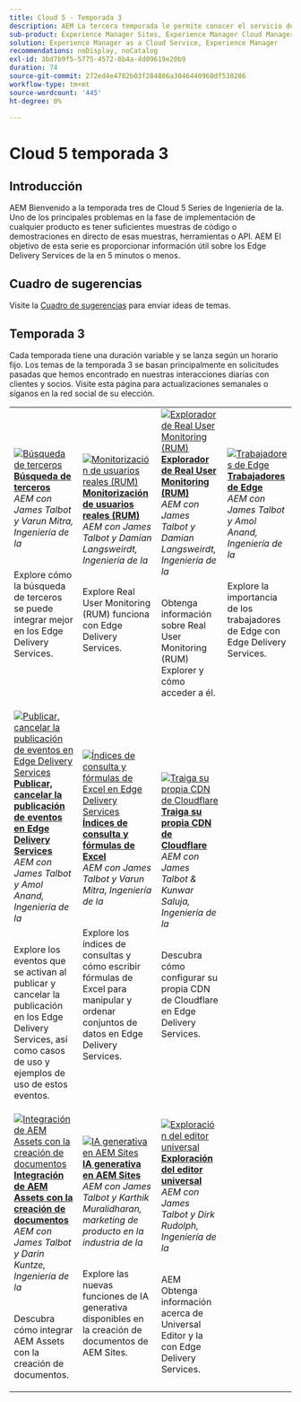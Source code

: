 ```yaml
---
title: Cloud 5 - Temporada 3
description: AEM La tercera temporada le permite conocer el servicio de entrega de Edge a través de entrevistas en profundidad con expertos que han trabajado en proyectos complicados
sub-product: Experience Manager Sites, Experience Manager Cloud Manager, Experience Manager Assets
solution: Experience Manager as a Cloud Service, Experience Manager
recommendations: noDisplay, noCatalog
exl-id: 3bd7b9f5-5775-4572-8b4a-4d09619e20b9
duration: 74
source-git-commit: 272ed4e4782b03f284886a3046440960df538286
workflow-type: tm+mt
source-wordcount: '445'
ht-degree: 0%

---
```


# Cloud 5 temporada 3

## Introducción

AEM Bienvenido a la temporada tres de Cloud 5 Series de Ingeniería de la. Uno de los principales problemas en la fase de implementación de cualquier producto es tener suficientes muestras de código o demostraciones en directo de esas muestras, herramientas o API. AEM El objetivo de esta serie es proporcionar información útil sobre los Edge Delivery Services de la en 5 minutos o menos.

## Cuadro de sugerencias

Visite la [Cuadro de sugerencias](https://forms.office.com/r/74P5Xz4UH0) para enviar ideas de temas.

## Temporada 3

Cada temporada tiene una duración variable y se lanza según un horario fijo. Los temas de la temporada 3 se basan principalmente en solicitudes pasadas que hemos encontrado en nuestras interacciones diarias con clientes y socios. Visite esta página para actualizaciones semanales o síganos en la red social de su elección.

<table>
    <tr>
        <td>
            <a href="./season-3/cloud5-3rd-party-search.md">
                <img alt="Búsqueda de terceros" src="https://video.tv.adobe.com/v/3427040?format=jpeg"/>
            </a>
            <div>
                <a href="./season-3/cloud5-3rd-party-search.md">
                <strong>Búsqueda de terceros</strong></a>        
                <br/><em>AEM con James Talbot y Varun Mitra, Ingeniería de la</em>
            </div>
            <p>
                <br/>
                Explore cómo la búsqueda de terceros se puede integrar mejor en los Edge Delivery Services.
            </p>
        </td>   
        <td>
            <a href="./season-3/cloud5-rum.md">
                <img alt="Monitorización de usuarios reales (RUM)" src="https://video.tv.adobe.com/v/3427495?format=jpeg"/>
            </a>
            <div>
                <a href="./season-3/cloud5-rum.md">
                <strong>Monitorización de usuarios reales (RUM)</strong></a>        
                <br/><em>AEM con James Talbot y Damian Langsweirdt, Ingeniería de la</em>
            </div>
            <p>
                <br/>
                Explore Real User Monitoring (RUM) funciona con Edge Delivery Services.
            </p>
        </td>   
        <td>
            <a href="./season-3/cloud5-rum-explorer.md">
                <img alt="Explorador de Real User Monitoring (RUM)" src="https://video.tv.adobe.com/v/3429772?format=jpeg"/>
            </a>
            <div>
                <a href="./season-3/cloud5-rum-explorer.md">
                <strong>Explorador de Real User Monitoring (RUM)</strong></a>        
                <br/><em>AEM con James Talbot y Damian Langsweirdt, Ingeniería de la</em>
            </div>
            <p>
                <br/>
                Obtenga información sobre Real User Monitoring (RUM) Explorer y cómo acceder a él.
            </p>
        </td>   
        <td>
            <a href="./season-3/cloud5-edge-workers.md">
                <img alt="Trabajadores de Edge" src="https://video.tv.adobe.com/v/3427589?format=jpeg"/>
            </a>
            <div>
                <a href="./season-3/cloud5-edge-workers.md">
                <strong>Trabajadores de Edge</strong></a>        
                <br/><em>AEM con James Talbot y Amol Anand, Ingeniería de la</em>
            </div>
            <p>
                <br/>
                Explore la importancia de los trabajadores de Edge con Edge Delivery Services.
            </p>
        </td>   
    </tr>
    <tr>
        <td>
            <a href="./season-3/cloud5-publish-events.md">
                <img alt="Publicar, cancelar la publicación de eventos en Edge Delivery Services" src="https://video.tv.adobe.com/v/3427681?format=jpeg"/>
            </a>
            <div>
                <a href="./season-3/cloud5-publish-events.md">
                <strong>Publicar, cancelar la publicación de eventos en Edge Delivery Services</strong></a>        
                <br/><em>AEM con James Talbot y Amol Anand, Ingeniería de la</em>
            </div>
            <p>
                <br/>
                Explore los eventos que se activan al publicar y cancelar la publicación en los Edge Delivery Services, así como casos de uso y ejemplos de uso de estos eventos.
            </p>
        </td>  
        <td>
            <a href="./season-3/cloud5-query-indexes.md">
                <img alt="Índices de consulta y fórmulas de Excel en Edge Delivery Services" src="https://video.tv.adobe.com/v/3427787?format=jpeg"/>
            </a>
            <div>
                <a href="./season-3/cloud5-query-indexes.md">
                <strong>Índices de consulta y fórmulas de Excel </strong></a>        
                <br/><em>AEM con James Talbot y Varun Mitra, Ingeniería de la</em>
            </div>
            <p>
                <br/>
                Explore los índices de consultas y cómo escribir fórmulas de Excel para manipular y ordenar conjuntos de datos en Edge Delivery Services.
            </p>
        </td>  
        <td>
            <a href="./season-3/cloud5-byo-cloudflare-cdn.md">
                <img alt="Traiga su propia CDN de Cloudflare" src="https://video.tv.adobe.com/v/3428100?format=jpeg"/>
            </a>
            <div>
                <a href="./season-3/cloud5-byo-cloudflare-cdn.md">
                <strong>Traiga su propia CDN de Cloudflare</strong></a>        
                <br/><em>AEM con James Talbot &amp; Kunwar Saluja, Ingeniería de la</em>
            </div>
            <p>
                <br/>
                Descubra cómo configurar su propia CDN de Cloudflare en Edge Delivery Services.
            </p>
        </td>           
    </tr>  
    <tr>
        <td>
            <a href="./season-3/cloud5-integrate-assets.md">
                <img alt="Integración de AEM Assets con la creación de documentos" src="https://video.tv.adobe.com/v/3428302?format=jpeg"/>
            </a>
            <div>
                <a href="./season-3/cloud5-integrate-assets.md">
                <strong>Integración de AEM Assets con la creación de documentos</strong></a>        
                <br/><em>AEM con James Talbot y Darin Kuntze, Ingeniería de la</em>
            </div>
            <p>
                <br/>
                Descubra cómo integrar AEM Assets con la creación de documentos.
            </p>
        </td>        
        <td>
            <a href="./season-3/cloud5-generative-ai-for-aem-sites.md">
                <img alt="IA generativa en AEM Sites" src="https://video.tv.adobe.com/v/3428436?format=jpeg"/>
            </a>
            <div>
                <a href="./season-3/cloud5-generative-ai-for-aem-sites.md">
                <strong>IA generativa en AEM Sites</strong></a>        
                <br/><em>AEM con James Talbot y Karthik Muralidharan, marketing de producto en la industria de la</em>
            </div>
            <p>
                <br/>                
                Explore las nuevas funciones de IA generativa disponibles en la creación de documentos de AEM Sites.
            </p>
        </td>                
        <td>
            <a href="./season-3/cloud5-exploring-universal-editor.md">
                <img alt="Exploración del editor universal" src="https://video.tv.adobe.com/v/3429656?format=jpeg"/>
            </a>
            <div>
                <a href="./season-3/cloud5-exploring-universal-editor.md">
                <strong>Exploración del editor universal</strong></a>        
                <br/><em>AEM con James Talbot y Dirk Rudolph, Ingeniería de la</em>
            </div>
            <p>
                <br/>                
                 AEM Obtenga información acerca de Universal Editor y la con Edge Delivery Services.
            </p>
        </td>                    
    </tr>      
</table>
